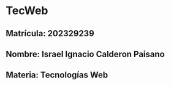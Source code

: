# TecWeb
## Matrícula: **202329239**
## Nombre: **Israel Ignacio Calderon Paisano**
## Materia: **Tecnologías Web**
